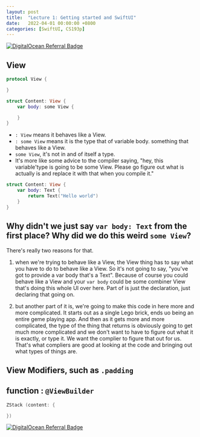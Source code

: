 ```yaml
---
layout: post
title:  "Lecture 1: Getting started and SwiftUI"
date:   2022-04-01 00:00:00 +0800
categories: [SwiftUI, CS193p]
---
```


[![DigitalOcean Referral Badge](https://web-platforms.sfo2.digitaloceanspaces.com/WWW/Badge%202.svg)](https://www.digitalocean.com/?refcode=2089a0d80556&utm_campaign=Referral_Invite&utm_medium=Referral_Program&utm_source=badge)

## View

```swift
protocol View {

}

struct Content: View {
    var body: some View {

    }
}
```

- `: View` means it behaves like a View.
- `: some View` means it is the type that of variable body. something that behaves like a View.
- `some View`, it's not in and of itself  a type.
- It's more like some advice to the compiler saying, "hey, this variable'type is going to be some View. Please go figure out what is actually is and replace it with that when you compile it."

```swift
struct Content: View {
    var body: Text {
        return Text("Hello world")
    }
}
```

## Why didn't we just say `var body: Text` from the first place? Why did we do this weird `some View`?

There's really two reasons for that.

1. when we're trying to behave like a View, the View thing has to say what you have to do to behave like a View. So it's not going to say, "you've got to provide a var body that's a Text". Because of course you could behave like a View and your `var body` could be some combiner View that's doing this whole UI over here. Part of is just the declaration, just declaring that going on.

2. but another part of it is, we're going to make this code in here more and more complicated. It starts out as a single Lego brick, ends uo being an entire geme playing app. And then as it gets more and more complicated, the type of the thing that returns is obviously going to get much more complicated and we don't want to have to figure out what it is exactly, or type it. We want the complier to figure that out for us. That's what compliers are good at looking at the code and bringing out what types of things are.

## View Modifiers, such as `.padding`

## function : `@ViewBuilder`

```swift
ZStack (content: {

})
```

[![DigitalOcean Referral Badge](https://web-platforms.sfo2.digitaloceanspaces.com/WWW/Badge%202.svg)](https://www.digitalocean.com/?refcode=2089a0d80556&utm_campaign=Referral_Invite&utm_medium=Referral_Program&utm_source=badge)
